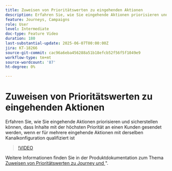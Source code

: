 ```yaml
---
title: Zuweisen von Prioritätswerten zu eingehenden Aktionen
description: Erfahren Sie, wie Sie eingehende Aktionen priorisieren und sicherstellen können, dass Inhalte mit der höchsten Priorität an einen Kunden gesendet werden, wenn er für mehrere eingehende Aktionen mit derselben Kanalkonfiguration qualifiziert ist
feature: Journeys, Campaigns
role: User
level: Intermediate
doc-type: Feature Video
duration: 180
last-substantial-update: 2025-06-07T00:00:00Z
jira: KT-18266
source-git-commit: cac96a6eba456288a51b18efcb52f56f5f1049e9
workflow-type: tm+mt
source-wordcount: '87'
ht-degree: 0%

---
```



# Zuweisen von Prioritätswerten zu eingehenden Aktionen

Erfahren Sie, wie Sie eingehende Aktionen priorisieren und sicherstellen können, dass Inhalte mit der höchsten Priorität an einen Kunden gesendet werden, wenn er für mehrere eingehende Aktionen mit derselben Kanalkonfiguration qualifiziert ist

>[!VIDEO](https://video.tv.adobe.com/v/3445010/?learn=on&enablevpops&captions=ger)

Weitere Informationen finden Sie in der Produktdokumentation zum Thema [Zuweisen von Prioritätswerten zu Journey und ](https://experienceleague.adobe.com/de/docs/journey-optimizer/using/conflict-prioritization/priority-scores)&quot;.
